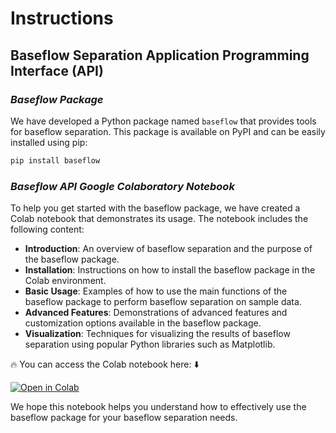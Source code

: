 # Instructions

## **Baseflow Separation Application Programming Interface (API)**

### *Baseflow Package*

We have developed a Python package named `baseflow` that provides tools for baseflow separation. This package is available on PyPI and can be easily installed using pip:

```python
pip install baseflow
```

### *Baseflow API Google Colaboratory Notebook*

To help you get started with the baseflow package, we have created a Colab notebook that demonstrates its usage. The notebook includes the following content:

- **Introduction**: An overview of baseflow separation and the purpose of the baseflow package.
- **Installation**: Instructions on how to install the baseflow package in the Colab environment.
- **Basic Usage**: Examples of how to use the main functions of the baseflow package to perform baseflow separation on sample data.
- **Advanced Features**: Demonstrations of advanced features and customization options available in the baseflow package.
- **Visualization**: Techniques for visualizing the results of baseflow separation using popular Python libraries such as Matplotlib.

🔥 You can access the Colab notebook here: ⬇️
<div class="colab-button">
    <a href="https://colab.research.google.com/drive/1xIAehOBByoT6phODrLNnME-u3S5A_DaF?usp=sharing" target="_blank">
        <img src="https://colab.research.google.com/assets/colab-badge.svg" alt="Open in Colab"/>
    </a>
</div>

We hope this notebook helps you understand how to effectively use the baseflow package for your baseflow separation needs.